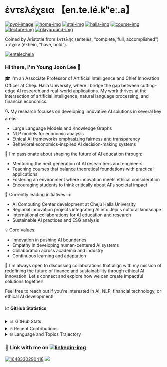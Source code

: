 # ἐντελέχεια 【en.te.lé.kʰeː.a】

[![pypi-image]][pypi-url]
[![home-img]][home-url]
[![stai-img]][stai-url]
[![halla-img]][halla-url]
[![course-img]][course-url]
[![lecture-img]][lecture-url]
[![playground-img]][playground-url]

<!-- [![stateful-img]][stateful-url]
[![stateful_dnd-img]][stateful-url] -->

[pypi-image]: https://img.shields.io/pypi/v/entelecheia
[pypi-url]: https://pypi.org/project/entelecheia
[stai-img]: https://img.shields.io/badge/STAI-jeju.ai-blue
[stai-url]: https://stai.jeju.ai
[playground-img]: https://img.shields.io/badge/playground-app_launcher-blue
[playground-url]: https://entelecheia.cloudflareaccess.com
[halla-img]: https://img.shields.io/badge/CHU-halla.ai-blue
[halla-url]: https://halla.ai
[home-img]: https://img.shields.io/badge/youngjoon-lee-blue
[home-url]: https://youngjoon-lee.com
[home-repo-url]: https://youngjoon-lee.com/repositories
[course-img]: https://img.shields.io/badge/course-jeju.ai-blue
[course-url]: https://course.jeju.ai
[lecture-img]: https://img.shields.io/badge/lecture-jeju.ai-blue
[lecture-url]: https://lecture.jeju.ai
[research-img]: https://img.shields.io/badge/research-jeju.ai-blue
[research-url]: https://research.jeju.ai
[linkedin-img]: https://img.shields.io/badge/LinkedIn-blue?logo=linkedin
[linkedin-url]: https://www.linkedin.com/in/entelecheia/
[stateful-img]: https://badge.stateful.com/entelecheia/status.svg
[stateful-url]: https://app.stateful.com/status/entelecheia
[stateful_dnd-img]: https://badge.stateful.com/entelecheia/dnd.svg

Coined by Aristotle from ἐντελής (entelḗs, “complete, full, accomplished”) + ἔχειν (ékhein, “have, hold”).

[![entelecheia](https://github.com/entelecheia/entelecheia/assets/1177283/0a67c698-8c9e-4006-b131-d0593cd7c256)][home-url]

### Hi there, I'm Young Joon Lee 👋

🎓 I'm an Associate Professor of Artificial Intelligence and Chief Innovation Officer at Cheju Halla University, where I bridge the gap between cutting-edge AI research and real-world applications. My work thrives at the intersection of artificial intelligence, natural language processing, and financial economics.

🔍 My research focuses on developing innovative AI solutions in several key areas:

- Large Language Models and Knowledge Graphs
- NLP models for economic analysis
- Ethical AI frameworks emphasizing fairness and transparency
- Behavioral economics-inspired AI decision-making systems

🌱 I'm passionate about shaping the future of AI education through:

- Mentoring the next generation of AI researchers and engineers
- Teaching courses that balance theoretical foundations with practical applications
- Fostering an environment where innovation meets ethical consideration
- Encouraging students to think critically about AI's societal impact

🤝 Currently leading initiatives in:

- AI Computing Center development at Cheju Halla University
- Regional innovation projects integrating AI into Jeju's cultural landscape
- International collaborations for AI education and research
- Sustainable AI practices and ESG analysis

💡 Core Values:

- Innovation in pushing AI boundaries
- Empathy in developing human-centered AI systems
- Collaboration across academia and industry
- Continuous learning and adaptation

💬 I'm always open to discussing collaborations that align with my mission of redefining the future of finance and sustainability through ethical AI innovation. Let's connect and explore how we can create impactful solutions together!

Feel free to reach out if you're interested in AI, NLP, financial technology, or ethical AI development!

#### 📈 GitHub Statistics

<details>
  <summary>📊 GitHub Stats</summary>

  <a href="https://youngjoon-lee.com/repositories/">
    <img width=49% align="center" src="http://github-readme-streak-stats.entelecheia.me/?user=entelecheia&theme=transparent&hide_border=true" />
    <img width=49% align="center" src="http://github-readme-stats.entelecheia.me/api?username=entelecheia&theme=transparent&show_icons=true&hide_border=true&hide_title=true" />
  </a>
  
  [![trophy](https://github-profile-trophy.entelecheia.me/?username=entelecheia&theme=darkhub&rank=-C,-B&column=-1&no-bg=true&no-frame=true)][home-repo-url]

</details>
  
<details>
  <summary>🔥 Recent Contributions</summary>
  
  [![entelecheia's github activity graph](https://github-readme-activity-graph.entelecheia.me/graph?username=entelecheia&theme=react-dark&area=true&hide_border=true)][home-repo-url]

[![3d contributions](https://raw.githubusercontent.com/entelecheia/metrics/main/profile-3d-contrib/profile-entelecheia.svg)][home-repo-url]

</details>
  
<details>
  <summary>🌐 Language and Topics Trajectory</summary>
  
  <a href="https://www.quine.sh/user/entelecheia">
    <img width=49% align="center" src="https://stats.quine.sh/entelecheia/topics-over-time?theme=dark" />
  </a>
  <a href="https://www.quine.sh/user/entelecheia">
    <img width=49% align="center" src="https://stats.quine.sh/entelecheia/languages-over-time?theme=dark" />
  </a>
</details>

### 🔗 Link with me on [![linkedin-img]][linkedin-url]

[![1648330290418](https://assets.entelecheia.ai/img/github-bg.jpeg)][linkedin-url]
![](https://hit.yhype.me/github/profile?user_id=1177283)
